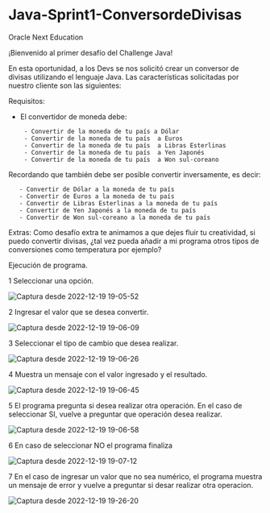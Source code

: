 # Java-Sprint1-ConversordeDivisas

Oracle Next Education 

¡Bienvenido al primer desafío del Challenge Java!

En esta oportunidad, a los Devs se nos solicitó crear un conversor de divisas utilizando el lenguaje Java. Las características solicitadas por nuestro cliente son las siguientes:

Requisitos:
- El convertidor de moneda debe:

       - Convertir de la moneda de tu país a Dólar
       - Convertir de la moneda de tu país  a Euros
       - Convertir de la moneda de tu país  a Libras Esterlinas
       - Convertir de la moneda de tu país  a Yen Japonés
       - Convertir de la moneda de tu país  a Won sul-coreano

Recordando que también debe ser posible convertir inversamente, es decir:

       - Convertir de Dólar a la moneda de tu país
       - Convertir de Euros a la moneda de tu país
       - Convertir de Libras Esterlinas a la moneda de tu país
       - Convertir de Yen Japonés a la moneda de tu país
       - Convertir de Won sul-coreano a la moneda de tu país

Extras:
Como desafío extra te animamos a que dejes fluir tu creatividad, si puedo convertir divisas, ¿tal vez pueda añadir a mi programa otros tipos de conversiones como temperatura por ejemplo?

Ejecución de programa.

1 Seleccionar una opción.

![Captura desde 2022-12-19 19-05-52](https://user-images.githubusercontent.com/54158037/208535692-6d4b4cb7-988e-48e8-9946-73b7be29cf50.png)


2 Ingresar el valor que se desea convertir.

![Captura desde 2022-12-19 19-06-09](https://user-images.githubusercontent.com/54158037/208535697-6a43e1e1-c99e-44a3-a523-8e8cea4c63b3.png)

3 Seleccionar el tipo de cambio que desea realizar.

![Captura desde 2022-12-19 19-06-26](https://user-images.githubusercontent.com/54158037/208535705-4e65bd40-eb06-4d26-a63c-0084a535f13e.png)

4 Muestra un mensaje con el valor ingresado y el resultado.

![Captura desde 2022-12-19 19-06-45](https://user-images.githubusercontent.com/54158037/208535713-c62fad2c-5bd5-4859-b126-ef62e6d58269.png)

5 El programa pregunta si desea realizar otra operación. En el caso de seleccionar SI, vuelve a preguntar que operación desea realizar.

![Captura desde 2022-12-19 19-06-58](https://user-images.githubusercontent.com/54158037/208535719-85a627a3-98a3-456f-8f79-df4bd8be14d4.png)

6 En caso de seleccionar NO el programa finaliza 

![Captura desde 2022-12-19 19-07-12](https://user-images.githubusercontent.com/54158037/208535726-ae71ffd1-de0b-4962-9455-e6c8eb1e1128.png)

7 En el caso de ingresar un valor que no sea numérico, el programa muestra un mensaje de error y vuelve a preguntar si desar realizar otra operacion.

![Captura desde 2022-12-19 19-26-20](https://user-images.githubusercontent.com/54158037/208538740-56fec6b4-f524-4d6b-a952-26bcfaba42a7.png)
